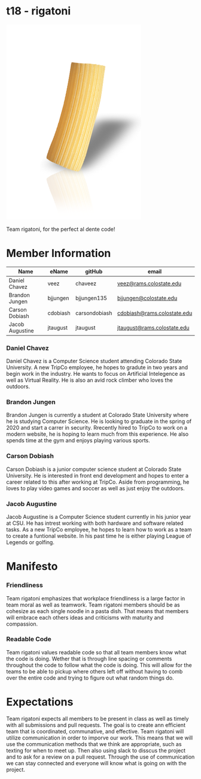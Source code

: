 # t18 - rigatoni
![Team Picture](/images/rigatoni.png)

Team rigatoni, for the perfect al dente code!

# Member Information
Name | eName | gitHub | email 
---- | ----- | ------ | ----- |
Daniel Chavez | veez | chaveez | veez@rams.colostate.edu
Brandon Jungen | bjjungen | bjjungen135| bjjungen@colostate.edu
Carson Dobiash | cdobiash | carsondobiash | cdobiash@rams.colostate.edu
Jacob Augustine | jtaugust | jtaugust | jtaugust@rams.colostate.edu

### Daniel Chavez
Daniel Chavez is a Computer Science student attending Colorado State University. A new TripCo employee, he hopes to gradute in two years and begin work in the industry. He wants to focus on Artificial Intelegence as well as Virtual Reality. He is also an avid rock climber who loves the outdoors. 

### Brandon Jungen
Brandon Jungen is currently a student at Colorado State University where he is studying Computer Science. He is looking to graduate in the spring of 2020 and start a carrer in security. Rrecently hired to TripCo to work on a modern website, he is hoping to learn much from this experience. He also spends time at the gym and enjoys playing various sports.

### Carson Dobiash
Carson Dobiash is a junior computer science student at Colorado State University. He is interested in front end development and hopes to enter a career related to this after working at TripCo. Aside from programming, he loves to play video games and soccer as well as just enjoy the outdoors.

### Jacob Augustine
Jacob Augustine is a Computer Science student currently in his junior year at CSU. He has intrest working with both hardware and software related tasks. As a new TripCo employee, he hopes to learn how to work as a team to create a funtional website. In his past time he is either playing League of Legends or golfing.

# Manifesto
### Friendliness 
  Team rigatoni emphasizes that workplace friendliness is a large factor in team moral as well as teamwork. Team rigatoni members should be as cohesize as each single noodle in a pasta dish. That means that members will embrace each others ideas and criticisms with maturity and compassion.
  
### Readable Code
  Team rigatoni values readable code so that all team members know what the code is doing. Wether that is through line spacing or comments throughout the code to follow what the code is doing. This will allow for the teams to be able to pickup where others left off without having to comb over the entire code and trying to figure out what random things do.
 
# Expectations
  Team rigatoni expects all members to be present in class as well as timely with all submissions and pull requests. The goal is to create ann efficient team that is coordinated, communative, and effective.
  Team rigatoni will utilize communication in order to imporve our work. This means that we will use the communication methods that we think are appropriate, such as texting for when to meet up. Then also using slack to disscus the project and to ask for a review on a pull request. Through the use of communication we can stay connected and everyone will know what is going on with the project.

